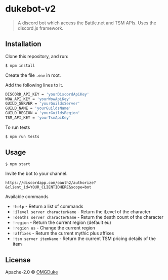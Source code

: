# dukebot-v2
> A discord bot which access the Battle.net and TSM APIs. Uses the discord.js framework.

## Installation

Clone this repository, and run:
```sh
$ npm install
```
Create the file `.env` in root.

Add the following lines to it.

```sh
DISCORD_API_KEY = 'yourDiscordApiKey'
WOW_API_KEY = 'yourWowApiKey'
GUILD_SERVER = 'yourGuildsServer'
GUILD_NAME = 'yourGuildsName'
GUILD_REGION = 'yourGuildsRegion'
TSM_API_KEY = 'yourTsmApiKey'
```

To run tests
```sh
$ npm run tests
```

## Usage

```js
$ npm start
```
Invite the bot to your channel.

```
https://discordapp.com/oauth2/authorize?&client_id=YOUR_CLIENTIDHERE&scope=bot
```

Available commands

- `!help` - Return a list of commands
- `!ilevel server characterName` - Return the iLevel of the character
- `!deaths server characterName` - Return the death count of the character
- `!region` - Return the current region (default eu)
- `!region us` - Change the current region
- `!affixes` - Return the current mythic plus affixes
- `!tsm server itemName` - Return the current TSM pricing details of the item


## License

Apache-2.0 © [OMGDuke](http://www.omgduke.com)
